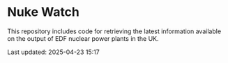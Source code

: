 # Nuke Watch

This repository includes code for retrieving the latest information available on the output of EDF nuclear power plants in the UK.

Last updated: 2025-04-23 15:17